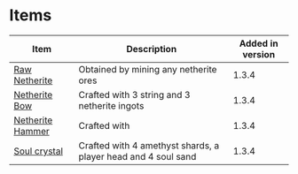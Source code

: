 # Items

| Item  | Description | Added in version |
|------- | ------- | ------- |
| [Raw Netherite](./raw_netherite.md) | Obtained by mining any netherite ores | 1.3.4
| [Netherite Bow](./netherite_bow.md) | Crafted with 3 string and 3 netherite ingots| 1.3.4
| [Netherite Hammer](./netherite_hammer.md) | Crafted with | 1.3.4
| [Soul crystal](./netherite_hammer.md) | Crafted with 4 amethyst shards, a player head and 4 soul sand | 1.3.4